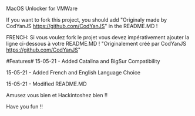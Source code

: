 MacOS Unlocker for VMWare 

If you want to fork this project, you should add "Originaly made by CodYanJS https://github.com/CodYanJS" in the README.MD !

FRENCH:
Si vous voulez fork le projet vous devez impérativement ajouter la ligne ci-dessous à votre README.MD !
"Originalement créé par CodYanJS https://github.com/CodYanJS"




#Features#
15-05-21 - Added Catalina and BigSur Compatibility

15-05-21 - Added French and English Language Choice

15-05-21 - Modified README.MD



Amusez vous bien et Hackintoshez bien !!

Have you fun !!
